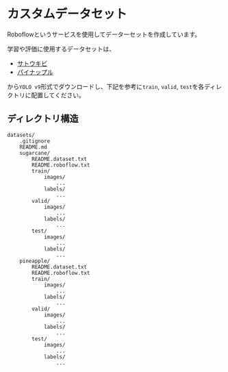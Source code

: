# カスタムデータセット

Roboflowというサービスを使用してデーターセットを作成しています。

学習や評価に使用するデータセットは、

- [サトウキビ](https://universe.roboflow.com/hoku/sugarcane-3vhxz/dataset/11)
- [パイナップル](https://universe.roboflow.com/hoku/pineapple-thsih/dataset/7)

から`YOLO v9`形式でダウンロードし、下記を参考に`train`, `valid`, `test`を各ディレクトリに配置してください。

## ディレクトリ構造

```plaintext
datasets/
    .gitignore
    README.md
    sugarcane/
        README.dataset.txt
        README.roboflow.txt
        train/
            images/
                ...
            labels/
                ...
        valid/
            images/
                ...
            labels/
                ...
        test/
            images/
                ...
            labels/
                ...
    pineapple/
        README.dataset.txt
        README.roboflow.txt
        train/
            images/
                ...
            labels/
                ...
        valid/
            images/
                ...
            labels/
                ...
        test/
            images/
                ...
            labels/
                ...
```
